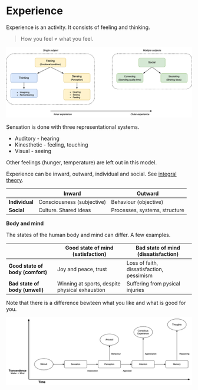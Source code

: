 # Experience

Experience is an activity. It consists of feeling and thinking.

> How you feel ≠ what you feel.



![experience-thinking-sensing](../img/experience-thinking-sensing.png)



Sensation is done with three representational systems.

- Auditory - hearing
- Kinesthetic - feeling, touching
- Visual - seeing

Other feelings (hunger, temperature) are left out in this model.







Experience can be inward, outward, individual and social. See [integral theory](https://en.wikipedia.org/wiki/Integral_theory_(Ken_Wilber)).

|                | Inward                     | Outward                       |
| -------------- | -------------------------- | ----------------------------- |
| **Individual** | Consciousness (subjective) | Behaviour (objective)         |
| **Social**     | Culture. Shared ideas      | Processes, systems, structure |



**Body and mind**

The states of the human body and mind can differ. A few examples.

|                                  | Good state of mind (satisfaction)              | Bad state of mind (dissatisfaction)       |
| -------------------------------- | ---------------------------------------------- | ----------------------------------------- |
| **Good state of body (comfort)** | Joy and peace, trust                           | Loss of faith, dissatisfaction, pessimism |
| **Bad state of body (unwell)**   | Winning at sports, despite physical exhaustion | Suffering from pysical injuries           |

Note that there is a difference bewteen what you like and what is good for you.





![experience-perception-attention](../img/experience-perception-attention.png)